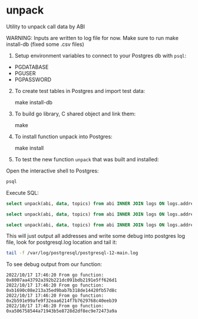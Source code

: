 # unpack
Utility to unpack call data by ABI

WARNING: Inputs are written to log file for now. Make sure to run make install-db (fixed some .csv files)

1. Setup environment variables to connect to your Postgres db with
   `psql`:

- PGDATABASE
- PGUSER
- PGPASSWORD

2. To create test tables in Postgres and import test data:

    make install-db

3. To build go library, C shared object and link them:

    make

4. To install function unpack into Postgres:

    make install

5. To test the new function `unpack` that was built and installed:

Open the interactive shell to Postgres:

```bash
psql
```

Execute SQL:

```sql
select unpack(abi, data, topics) from abi INNER JOIN logs ON logs.address = abi.address where abi.address = '0x2b591e99afe9f32eaa6214f7b7629768c40eeb39';

select unpack(abi, data, topics) from abi INNER JOIN logs ON logs.address = abi.address where abi.address = '0xa506758544a71943b5e8728d2df8ec9e72473a9a';

select unpack(abi, data, topics) from abi INNER JOIN logs ON logs.address = abi.address where abi.address = '0x8007aa43792a392b221dc091bdb2191e5ff626d1';
```

This will just output all addresses and write some debug into postgres
log file, look for postgresql.log location and tail it:

```bash
tail -f /var/log/postgresql/postgresql-12-main.log
```

To see debug output from our function:

```
2022/10/17 17:46:20 From go function: 0x8007aa43792a392b221dc091bdb2191e5ff626d1
2022/10/17 17:46:20 From go function: 0xb1690c08e213a35ed9bab7b318de14420fb57d8c
2022/10/17 17:46:20 From go function: 0x2b591e99afe9f32eaa6214f7b7629768c40eeb39
2022/10/17 17:46:20 From go function: 0xa506758544a71943b5e8728d2df8ec9e72473a9a
```